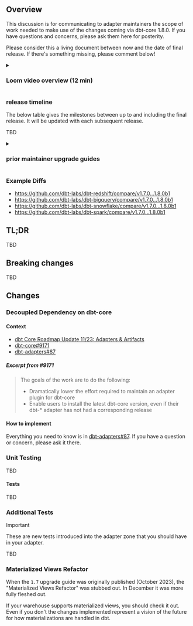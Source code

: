 ## Overview <!-- markdownlint-disable-line MD041 -->

This discussion is for communicating to adapter maintainers the scope of work needed to make use of the changes coming via dbt-core 1.8.0. If you have questions and concerns, please ask them here for posterity.

Please consider this a living document between now and the date of final release. If there's something missing, please comment below!

<details><summary>

### Loom video overview (12 min)

</summary>

TBD

</details>

### release timeline

The below table gives the milestones between up to and including the final release. It will be updated with each subsequent release.

TBD

<details><summary>

### prior maintainer upgrade guides

</summary>

- #8307
- #7958
- #7213
- #6624
- #6011
- #5468

</details>

### Example Diffs

- <https://github.com/dbt-labs/dbt-redshift/compare/v1.7.0...1.8.0b1>
- <https://github.com/dbt-labs/dbt-bigquery/compare/v1.7.0...1.8.0b1>
- <https://github.com/dbt-labs/dbt-snowflake/compare/v1.7.0...1.8.0b1>
- <https://github.com/dbt-labs/dbt-spark/compare/v1.7.0...1.8.0b1>

## TL;DR

TBD

## Breaking changes

TBD

## Changes

### Decoupled Dependency on dbt-core

#### Context

- [dbt Core Roadmap Update 11/23: Adapters & Artifacts](https://github.com/dbt-labs/dbt-core/blob/main/docs/roadmap/2023-11-dbt-tng.md#adapters--artifacts)
- [dbt-core#9171](https://github.com/dbt-labs/dbt-core/discussions/9171)
- [dbt-adapters#87](https://github.com/dbt-labs/dbt-adapters/discussions/87)

##### Excerpt from #9171

> The goals of the work are to do the following:
>
> - Dramatically lower the effort required to maintain an adapter plugin for dbt-core
> - Enable users to install the latest dbt-core version, even if their dbt-* adapter has not had a corresponding release

#### How to implement

Everything you need to know is in [dbt-adapters#87](https://github.com/dbt-labs/dbt-adapters/discussions/87). If you have a question or concern, please ask it there.

### Unit Testing

TBD

#### Tests

TBD

### Additional Tests

> [!IMPORTANT]
These are new tests introduced into the adapter zone that you should have in your adapter.

TBD

### Materialized Views Refactor

When the `1.7` upgrade guide was originally published (October 2023), the "Materialized Views Refactor" was stubbed out. In December it was more fully fleshed out.

If your warehouse supports materialized views, you should check it out. Even if you don't the changes implemented represent a vision of the future for how materializations are handled in dbt.
